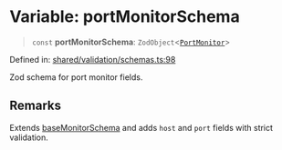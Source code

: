 # Variable: portMonitorSchema

> `const` **portMonitorSchema**: `ZodObject`\<[`PortMonitor`](../type-aliases/PortMonitor.md)\>

Defined in: [shared/validation/schemas.ts:98](https://github.com/Nick2bad4u/Uptime-Watcher/blob/8a1973382d5fe14c52996ecda381894eb7ecd4a6/shared/validation/schemas.ts#L98)

Zod schema for port monitor fields.

## Remarks

Extends [baseMonitorSchema](baseMonitorSchema.md) and adds `host` and `port` fields with strict validation.
